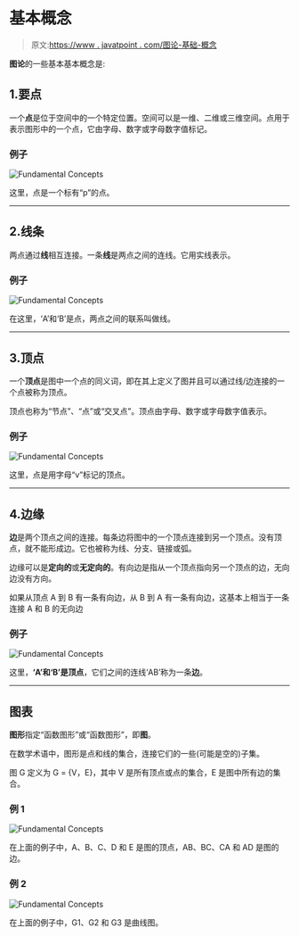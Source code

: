 # 基本概念

> 原文:[https://www . javatpoint . com/图论-基础-概念](https://www.javatpoint.com/graph-theory-fundamental-concepts)

**图论**的一些基本基本概念是:

## 1.要点

一个**点**是位于空间中的一个特定位置。空间可以是一维、二维或三维空间。点用于表示图形中的一个点，它由字母、数字或字母数字值标记。

### 例子

![Fundamental Concepts](../Images/ef60c5847321e303bb2f103d4c4bc1e1.png)

这里，点是一个标有“p”的点。

* * *

## 2.线条

两点通过**线**相互连接。一条**线**是两点之间的连线。它用实线表示。

### 例子

![Fundamental Concepts](../Images/2a3ffe52ca13e7a4d62bbee70a37e381.png)

在这里，‘A’和‘B’是点，两点之间的联系叫做线。

* * *

## 3.顶点

一个**顶点**是图中一个点的同义词，即在其上定义了图并且可以通过线/边连接的一个点被称为顶点。

顶点也称为“节点”、“点”或“交叉点”。顶点由字母、数字或字母数字值表示。

### 例子

![Fundamental Concepts](../Images/c5ff7461e8256a4c77a35376c3c6826d.png)

这里，点是用字母“v”标记的顶点。

* * *

## 4.边缘

**边**是两个顶点之间的连接。每条边将图中的一个顶点连接到另一个顶点。没有顶点，就不能形成边。它也被称为线、分支、链接或弧。

边缘可以是**定向的**或**无定向的**。有向边是指从一个顶点指向另一个顶点的边，无向边没有方向。

如果从顶点 A 到 B 有一条有向边，从 B 到 A 有一条有向边，这基本上相当于一条连接 A 和 B 的无向边

### 例子

![Fundamental Concepts](../Images/e0446792779d833b7555eedba5a0c870.png)

这里，**‘A’和‘B’**是**顶点**，它们之间的连线‘AB’称为一条**边**。

* * *

## 图表

**图形**指定“函数图形”或“函数图形”，即**图**。

在数学术语中，图形是点和线的集合，连接它们的一些(可能是空的)子集。

图 G 定义为 G = {V，E}，其中 V 是所有顶点或点的集合，E 是图中所有边的集合。

### 例 1

![Fundamental Concepts](../Images/4a47d875f97988bc5b43e3a882fbabda.png)

在上面的例子中，A、B、C、D 和 E 是图的顶点，AB、BC、CA 和 AD 是图的边。

### 例 2

![Fundamental Concepts](../Images/f5b11405c36e46cb458a73a443b23da7.png)

在上面的例子中，G1、G2 和 G3 是曲线图。